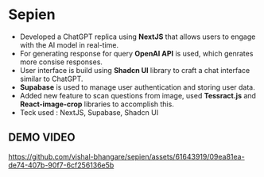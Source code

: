 # Sepien
<ul>
<li>Developed a ChatGPT replica using <b>NextJS</b> that allows users to engage with the AI model in real-time.</li>
<li>For generating response for query <b>OpenAI API</b> is used, which genrates more consise responses.</li>
<li>User interface is build using <b>Shadcn UI</b> library to craft a chat interface similar to ChatGPT.</li>
<li><b>Supabase</b> is used to manage user authentication and storing user data.</li>
<li>Added new feature to scan questions from image, used <b>Tessract.js</b> and <b>React-image-crop</b> libraries to
accomplish this.</li>
<li>Teck used : NextJS, Supabase, Shadcn UI</li>
</ul>

## DEMO VIDEO

https://github.com/vishal-bhangare/sepien/assets/61643919/09ea81ea-de74-407b-90f7-6cf256136e5b


